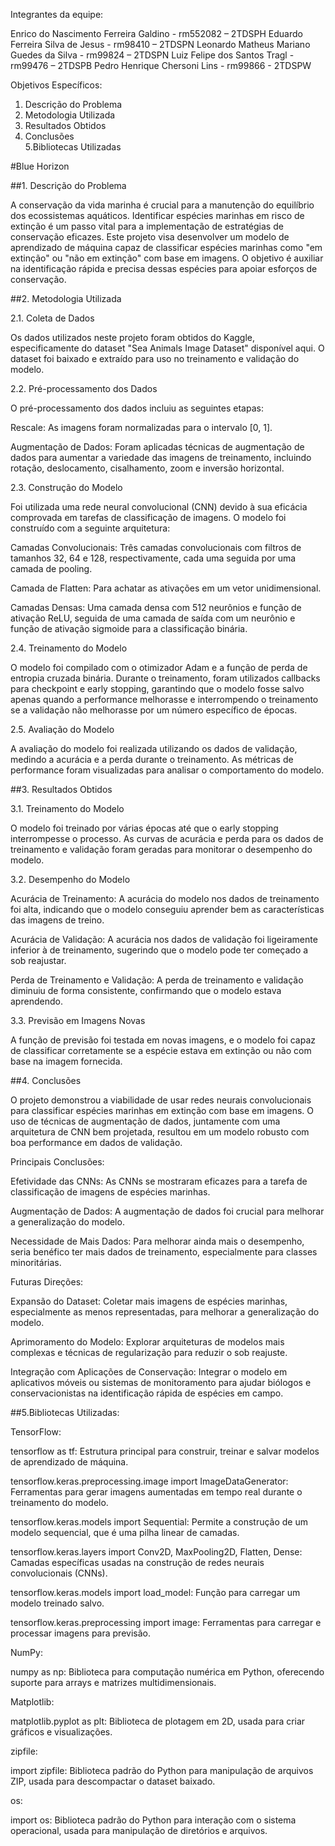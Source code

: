 Integrantes da equipe: 
 
Enrico do Nascimento Ferreira Galdino - rm552082 – 2TDSPH 
Eduardo Ferreira Silva de Jesus - rm98410 – 2TDSPN 
Leonardo Matheus Mariano Guedes da Silva - rm99824 – 2TDSPN 
Luiz Felipe dos Santos Tragl - rm99476 – 2TDSPB 
Pedro Henrique Chersoni Lins - rm99866 - 2TDSPW 
 
 
 
Objetivos Específicos: 

 
1. Descrição do Problema 
2. Metodologia Utilizada 
3. Resultados Obtidos   
4. Conclusões   
5.Bibliotecas Utilizadas   

#Blue Horizon 




##1. Descrição do Problema 

A conservação da vida marinha é crucial para a manutenção do equilíbrio dos ecossistemas aquáticos. Identificar espécies marinhas em risco de extinção é um passo vital para a implementação de estratégias de conservação eficazes. Este projeto visa desenvolver um modelo de aprendizado de máquina capaz de classificar espécies marinhas como "em extinção" ou "não em extinção" com base em imagens. O objetivo é auxiliar na identificação rápida e precisa dessas espécies para apoiar esforços de conservação. 

 
##2. Metodologia Utilizada 

2.1. Coleta de Dados 

Os dados utilizados neste projeto foram obtidos do Kaggle, especificamente do dataset "Sea Animals Image Dataset" disponível aqui. O dataset foi baixado e extraído para uso no treinamento e validação do modelo. 

2.2. Pré-processamento dos Dados 

O pré-processamento dos dados incluiu as seguintes etapas: 

Rescale: As imagens foram normalizadas para o intervalo [0, 1]. 

Augmentação de Dados: Foram aplicadas técnicas de augmentação de dados para aumentar a variedade das imagens de treinamento, incluindo rotação, deslocamento, cisalhamento, zoom e inversão horizontal. 

2.3. Construção do Modelo 

Foi utilizada uma rede neural convolucional (CNN) devido à sua eficácia comprovada em tarefas de classificação de imagens. O modelo foi construído com a seguinte arquitetura: 

Camadas Convolucionais: Três camadas convolucionais com filtros de tamanhos 32, 64 e 128, respectivamente, cada uma seguida por uma camada de pooling. 

Camada de Flatten: Para achatar as ativações em um vetor unidimensional. 

Camadas Densas: Uma camada densa com 512 neurônios e função de ativação ReLU, seguida de uma camada de saída com um neurônio e função de ativação sigmoide para a classificação binária. 

2.4. Treinamento do Modelo 

O modelo foi compilado com o otimizador Adam e a função de perda de entropia cruzada binária. Durante o treinamento, foram utilizados callbacks para checkpoint e early stopping, garantindo que o modelo fosse salvo apenas quando a performance melhorasse e interrompendo o treinamento se a validação não melhorasse por um número específico de épocas. 

2.5. Avaliação do Modelo 

A avaliação do modelo foi realizada utilizando os dados de validação, medindo a acurácia e a perda durante o treinamento. As métricas de performance foram visualizadas para analisar o comportamento do modelo. 
 



##3. Resultados Obtidos 

3.1. Treinamento do Modelo 

O modelo foi treinado por várias épocas até que o early stopping interrompesse o processo. As curvas de acurácia e perda para os dados de treinamento e validação foram geradas para monitorar o desempenho do modelo. 

3.2. Desempenho do Modelo 

Acurácia de Treinamento: A acurácia do modelo nos dados de treinamento foi alta, indicando que o modelo conseguiu aprender bem as características das imagens de treino. 

Acurácia de Validação: A acurácia nos dados de validação foi ligeiramente inferior à de treinamento, sugerindo que o modelo pode ter começado a sob reajustar. 

Perda de Treinamento e Validação: A perda de treinamento e validação diminuiu de forma consistente, confirmando que o modelo estava aprendendo. 

3.3. Previsão em Imagens Novas 

A função de previsão foi testada em novas imagens, e o modelo foi capaz de classificar corretamente se a espécie estava em extinção ou não com base na imagem fornecida. 

 
 
 
 
 
##4. Conclusões 

O projeto demonstrou a viabilidade de usar redes neurais convolucionais para classificar espécies marinhas em extinção com base em imagens. O uso de técnicas de augmentação de dados, juntamente com uma arquitetura de CNN bem projetada, resultou em um modelo robusto com boa performance em dados de validação. 

Principais Conclusões: 

Efetividade das CNNs: As CNNs se mostraram eficazes para a tarefa de classificação de imagens de espécies marinhas. 

Augmentação de Dados: A augmentação de dados foi crucial para melhorar a generalização do modelo. 

Necessidade de Mais Dados: Para melhorar ainda mais o desempenho, seria benéfico ter mais dados de treinamento, especialmente para classes minoritárias. 

Futuras Direções: 

Expansão do Dataset: Coletar mais imagens de espécies marinhas, especialmente as menos representadas, para melhorar a generalização do modelo. 

Aprimoramento do Modelo: Explorar arquiteturas de modelos mais complexas e técnicas de regularização para reduzir o sob reajuste. 
 
Integração com Aplicações de Conservação: Integrar o modelo em aplicativos móveis ou sistemas de monitoramento para ajudar biólogos e conservacionistas na identificação rápida de espécies em campo. 
 
 
 
 
 
 
 
 
 
 
 
 
 
 
 
 
 
##5.Bibliotecas Utilizadas: 

 

TensorFlow: 

tensorflow as tf: Estrutura principal para construir, treinar e salvar modelos de aprendizado de máquina. 

tensorflow.keras.preprocessing.image import ImageDataGenerator: Ferramentas para gerar imagens aumentadas em tempo real durante o treinamento do modelo. 

tensorflow.keras.models import Sequential: Permite a construção de um modelo sequencial, que é uma pilha linear de camadas. 

tensorflow.keras.layers import Conv2D, MaxPooling2D, Flatten, Dense: Camadas específicas usadas na construção de redes neurais convolucionais (CNNs). 

tensorflow.keras.models import load_model: Função para carregar um modelo treinado salvo. 

tensorflow.keras.preprocessing import image: Ferramentas para carregar e processar imagens para previsão. 

NumPy: 

numpy as np: Biblioteca para computação numérica em Python, oferecendo suporte para arrays e matrizes multidimensionais. 

Matplotlib: 

matplotlib.pyplot as plt: Biblioteca de plotagem em 2D, usada para criar gráficos e visualizações. 

zipfile: 

import zipfile: Biblioteca padrão do Python para manipulação de arquivos ZIP, usada para descompactar o dataset baixado. 

os: 

import os: Biblioteca padrão do Python para interação com o sistema operacional, usada para manipulação de diretórios e arquivos. 

